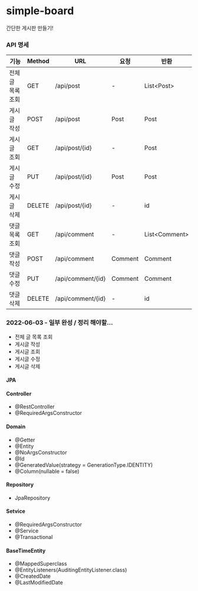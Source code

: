 # simple-board

간단한 게시판 만들기!

### API 명세

| 기능        | Method | URL     | 요청   | 반환                    |
|-----------|------|---------|------|-----------------------|
| 전체 글 목록 조회 | GET  | /api/post | -    | List&#60;Post&#62;    |
| 게시글 작성    | POST | /api/post | Post | Post                  |
| 게시글 조회    | GET  | /api/post/{id} | -    | Post                  |
| 게시글 수정    | PUT  | /api/post/{id} | Post | Post                  |
| 게시글 삭제    | DELETE | /api/post/{id} | -    | id                    |
| 댓글 목록 조회  | GET  | /api/comment | -    | List&#60;Comment&#62; |
| 댓글 작성     | POST | /api/comment | Comment | Comment               |
| 댓글 수정     | PUT  | /api/comment/{id} | Comment | Comment               |
| 댓글 삭제     | DELETE | /api/comment/{id} | -    | id                    |


### 2022-06-03 - 일부 완성 / 정리 해야할...
- 전체 글 목록 조회
- 게시글 작성
- 게시글 조회
- 게시글 수정
- 게시글 삭제

#### JPA

#### Controller
- @RestController
- @RequiredArgsConstructor

#### Domain
- @Getter
- @Entity
- @NoArgsConstructor
- @Id
- @GeneratedValue(strategy = GenerationType.IDENTITY)
- @Column(nullable = false)

#### Repository
- JpaRepository

#### Setvice
- @RequiredArgsConstructor
- @Service
- @Transactional

#### BaseTimeEntity
- @MappedSuperclass
- @EntityListeners(AuditingEntityListener.class)
- @CreatedDate
- @LastModifiedDate

